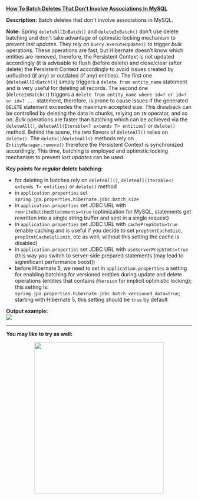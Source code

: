 **[How To Batch Deletes That Don't Involve Associations In MySQL](https://github.com/AnghelLeonard/Hibernate-SpringBoot/tree/master/HibernateSpringBootBatchDeleteSingleEntity)**

**Description:** Batch deletes that don't involve associations in MySQL.

**Note:** Spring `deleteAllInBatch()` and `deleteInBatch()` don't use delete batching and don't take advantage of optimstic locking mechanism to prevent *lost updates*. They rely on `Query.executeUpdate()` to trigger *bulk* operations. These operations are fast, but Hibernate doesn’t know which entities are removed, therefore, the Persistent Context is not updated accordingly (it is advisable to flush (before delete) and close/clear (after delete) the Persistent Context accordingly to avoid issues created by unflushed (if any) or outdated (if any) entities). The first one (`deleteAllInBatch()`) simply triggers a `delete from entity_name` statement and is very useful for deleting all records. The second one (`deleteInBatch()`) triggers a `delete from entity_name where id=? or id=? or id=? ...` statement, therefore, is prone to cause issues if the generated `DELETE` statement exceedes the maximum accepted size. This drawback can be controlled by deleting the data in chunks, relying on `IN` operator, and so on. *Bulk* operations are faster than batching which can be achieved via the `deleteAll()`, `deleteAll(Iterable<? extends T> entities)` or `delete()` method. Behind the scene, the two flavors of `deleteAll()` relies on `delete()`. The `delete()`/`deleteAll()` methods rely on `EntityManager.remove()` therefore the Persistent Context is synchronized accordingly. This time, batching is employed and optimstic locking mechanism to prevent *lost updates* can be used.

**Key points for *regular* delete batching:**
- for deleting in batches rely on `deleteAll()`, `deleteAll(Iterable<? extends T> entities)` or `delete()` method
- in `application.properties` set `spring.jpa.properties.hibernate.jdbc.batch_size`
- in `application.properties` set JDBC URL with `rewriteBatchedStatements=true` (optimization for MySQL, statements get rewritten into a single string buffer and sent in a single request)
- in `application.properties` set JDBC URL with `cachePrepStmts=true` (enable caching and is useful if you decide to set `prepStmtCacheSize`, `prepStmtCacheSqlLimit`, etc as well; without this setting the cache is disabled)
- in `application.properties` set JDBC URL with `useServerPrepStmts=true` (this way you switch to server-side prepared statements (may lead to signnificant performance boost))
- before Hibernate 5, we need to set in `application.properties` a setting for enabling batching for versioned entities during update and delete operations (entities that contains `@Version` for implicit optimistic locking); this setting is: `spring.jpa.properties.hibernate.jdbc.batch_versioned_data=true`; starting with Hibernate 5, this setting should be `true` by default
    
**Output example:**\
![](https://github.com/AnghelLeonard/Hibernate-SpringBoot/blob/master/HibernateSpringBootBatchDeleteSingleEntity/batch%20deletes.png)

-------------------------------

**You may like to try as well:**
<a href="https://leanpub.com/java-persistence-performance-illustrated-guide"><p align="center"><img src="https://github.com/AnghelLeonard/Hibernate-SpringBoot/blob/master/Java%20Persistence%20Performance%20Illustrated%20Guide.jpg" height="410" width="350"/></p></a>
